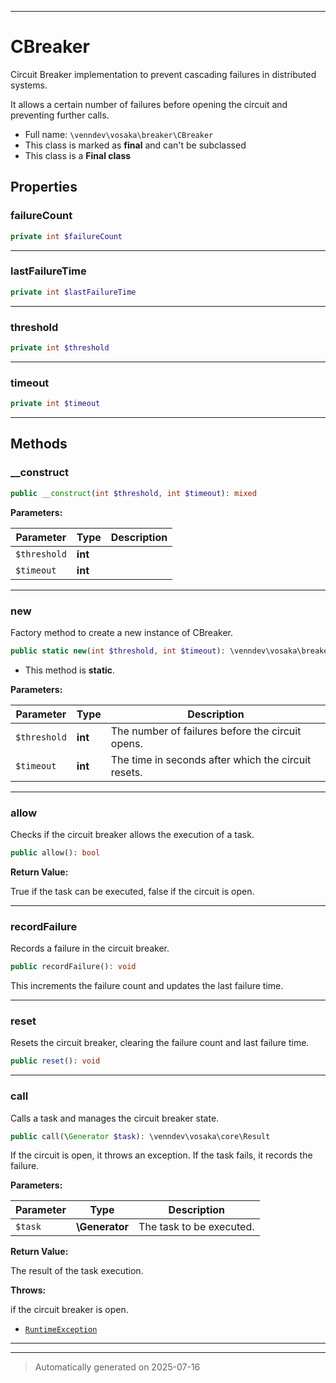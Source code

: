 ***

# CBreaker

Circuit Breaker implementation to prevent cascading failures in distributed systems.

It allows a certain number of failures before opening the circuit and preventing further calls.

* Full name: `\venndev\vosaka\breaker\CBreaker`
* This class is marked as **final** and can't be subclassed
* This class is a **Final class**



## Properties


### failureCount



```php
private int $failureCount
```






***

### lastFailureTime



```php
private int $lastFailureTime
```






***

### threshold



```php
private int $threshold
```






***

### timeout



```php
private int $timeout
```






***

## Methods


### __construct



```php
public __construct(int $threshold, int $timeout): mixed
```








**Parameters:**

| Parameter | Type | Description |
|-----------|------|-------------|
| `$threshold` | **int** |  |
| `$timeout` | **int** |  |





***

### new

Factory method to create a new instance of CBreaker.

```php
public static new(int $threshold, int $timeout): \venndev\vosaka\breaker\CBreaker
```



* This method is **static**.




**Parameters:**

| Parameter | Type | Description |
|-----------|------|-------------|
| `$threshold` | **int** | The number of failures before the circuit opens. |
| `$timeout` | **int** | The time in seconds after which the circuit resets. |





***

### allow

Checks if the circuit breaker allows the execution of a task.

```php
public allow(): bool
```









**Return Value:**

True if the task can be executed, false if the circuit is open.




***

### recordFailure

Records a failure in the circuit breaker.

```php
public recordFailure(): void
```

This increments the failure count and updates the last failure time.










***

### reset

Resets the circuit breaker, clearing the failure count and last failure time.

```php
public reset(): void
```












***

### call

Calls a task and manages the circuit breaker state.

```php
public call(\Generator $task): \venndev\vosaka\core\Result
```

If the circuit is open, it throws an exception.
If the task fails, it records the failure.






**Parameters:**

| Parameter | Type | Description |
|-----------|------|-------------|
| `$task` | **\Generator** | The task to be executed. |


**Return Value:**

The result of the task execution.



**Throws:**
<p>if the circuit breaker is open.</p>

- [`RuntimeException`](../../../RuntimeException.md)



***


***
> Automatically generated on 2025-07-16
